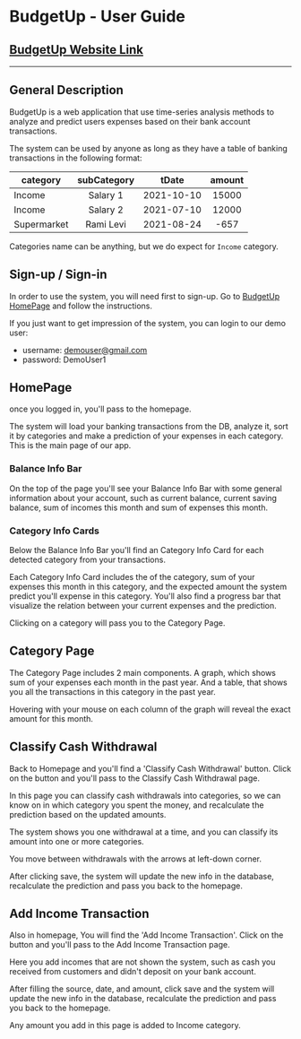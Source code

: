 # BudgetUp - User Guide

## [BudgetUp Website Link](https://budget-up.azurewebsites.net/)

---

## General Description

BudgetUp is a web application that use time-series analysis methods to analyze and predict users expenses based on their bank account transactions.

The system can be used by anyone as long as they have a table of banking transactions in the following format:

| category    | subCategory |   tDate    | amount |
| ----------- | :---------: | :--------: | :----: |
| Income      |  Salary 1   | 2021-10-10 | 15000  |
| Income      |  Salary 2   | 2021-07-10 | 12000  |
| Supermarket |  Rami Levi  | 2021-08-24 |  -657  |

Categories name can be anything, but we do expect for `Income` category.

## Sign-up / Sign-in

In order to use the system, you will need first to sign-up.
Go to [BudgetUp HomePage](https://budget-up.azurewebsites.net/) and follow the instructions.

If you just want to get impression of the system, you can login to our demo user:

- username: demouser@gmail.com
- password: DemoUser1

## HomePage

once you logged in, you'll pass to the homepage.

The system will load your banking transactions from the DB, analyze it, sort it by categories and make a prediction of your expenses in each category.
This is the main page of our app.

### Balance Info Bar

On the top of the page you'll see your Balance Info Bar with some general information about your account, such as current balance, current saving balance, sum of incomes this month and sum of expenses this month.

### Category Info Cards

Below the Balance Info Bar you'll find an Category Info Card for each detected category from your transactions.

Each Category Info Card includes the of the category, sum of your expenses this month in this category, and the expected amount the system predict you'll expense in this category.
You'll also find a progress bar that visualize the relation between your current expenses and the prediction.

Clicking on a category will pass you to the Category Page.

## Category Page

The Category Page includes 2 main components. A graph, which shows sum of your expenses each month in the past year. And a table, that shows you all the transactions in this category in the past year.

Hovering with your mouse on each column of the graph will reveal the exact amount for this month.

## Classify Cash Withdrawal

Back to Homepage and you'll find a 'Classify Cash Withdrawal' button. Click on the button and you'll pass to the Classify Cash Withdrawal page.

In this page you can classify cash withdrawals into categories, so we can know on in which category you spent the money, and recalculate the prediction based on the updated amounts.

The system shows you one withdrawal at a time, and you can classify its amount into one or more categories.

You move between withdrawals with the arrows at left-down corner.

After clicking save, the system will update the new info in the database, recalculate the prediction and pass you back to the homepage.

## Add Income Transaction

Also in homepage, You will find the 'Add Income Transaction'. Click on the button and you'll pass to the Add Income Transaction page.

Here you add incomes that are not shown the system, such as cash you received from customers and didn't deposit on your bank account.

After filling the source, date, and amount, click save and the system will update the new info in the database, recalculate the prediction and pass you back to the homepage.

Any amount you add in this page is added to Income category.

